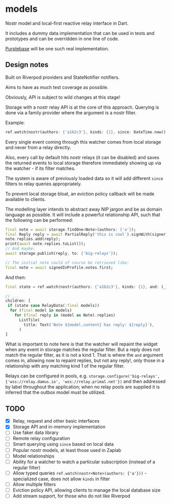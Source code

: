 # models

Nostr model and local-first reactive relay interface in Dart.

It includes a dummy data implementation that can be used in tests and prototypes and can be overridden in one line of code.

[Purplebase](https://github.com/purplebase/purplebase) will be one such real implementation.

## Design notes

Built on Riverpod providers and StateNotifier notifiers.

Aims to have as much test coverage as possible.

Obviously, API is subject to wild changes at this stage!

Storage with a nostr relay API is at the core of this approach. Querying is done via a family provider where the argument is a nostr filter.

Example:

```dart
ref.watch(nostr(authors: {'a1b2c3'}, kinds: {1}, since: DateTime.now().subtract(Duration(seconds: 5))));
```

Every single event coming through this watcher comes from local storage and never from a relay directly. 

Also, every call by default hits nostr relays (it can be disabled) and saves the returned events to local storage therefore immediately showing up via the watcher - if its filter matches.

The system is aware of previously loaded data so it will add different `since` filters to relay queries appropriately.

To prevent local storage bloat, an eviction policy callback will be made available to clients.

The modelling layer intends to abstract away NIP jargon and be as domain language as possible. It will include a powerful relationship API, such that the following can be performed:

```dart
final note = await storage.findOne<Note>(authors: {'a'});
final Reply reply = await PartialReply('this is cool').signWith(signer);
note.replies.add(reply);
print(await note.replies.toList());
// And maybe:
await storage.publish(reply, to: {'big-relays'});

// The initial note could of course be retrieved like:
final note = await signedInProfile.notes.first;
```

And then:

```dart
final state = ref.watch(nostr(authors: {'a1b2c3'}, kinds: {1}, and: (_) => {_.replies}));

// ...
children: [
 if (state case RelayData(:final models))
  for (final model in models)
    for (final reply in (model as Note).replies)
      ListTile(
        title: Text('Note ${model.content} has reply: ${reply}'),
      )
]
```

What is important to note here is that the watcher will repaint the widget when any event in storage matches the regular filter. But a reply does not match the regular filter, as it is not a kind 1. That is where the `and` argument comes in, allowing now to repaint replies, but not any reply!, only those in a relationship with any matching kind 1 of the regular filter.

Relays can be configured in pools, e.g. `storage.configure('big-relays', {'wss://relay.damus.io', 'wss://relay.primal.net'})` and then addressed by label throughout the application; when no relay pools are supplied it is inferred that the outbox model must be utilized.

## TODO

 - [x] Relay, request and other basic interfaces
 - [x] Storage API and in-memory implementation
 - [ ] Use faker data library
 - [ ] Remote relay configuration
 - [ ] Smart querying using `since` based on local data
 - [ ] Popular nostr models, at least those used in Zaplab
 - [ ] Model relationships
 - [ ] Ability for a watcher to watch a particular subscription (instead of a regular filter)
 - [ ] Allow typed queries `ref.watch(nostr<Note>(authors: {'a'}))` - specialized case, does not allow `kinds` in filter
 - [ ] Allow multiple filters
 - [ ] Eviction policy API, allowing clients to manage the local database size
 - [ ] Add stream support, for those who do not like Riverpod